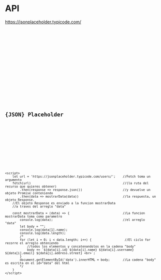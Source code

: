 <h1>API</h1>

https://jsonplaceholder.typicode.com/

<code>
<html lang="es">

<head>
    <meta charset="UTF-8">
    <meta name="viewport" content="width=device-width, initial-scale=1.0">
    <meta http-equiv="X-UA-Compatible" content="ie=edge">
    <title>Consumo de API "jsonplaceholder"</title>
</head>

<body>
    <p>
        <div class="container">
            <h2>{JSON} Placeholder</h2>
                <div id="data">
                </div>
        </div>
    </p>

    <script>
        let url = 'https://jsonplaceholder.typicode.com/users/';    //Fetch toma un argumento 
        fetch(url)                                                  //(la ruta del recurso que quieres obtener)
            .then(response => response.json())                      //y devuelve un objeto Promise conteniendo 
            .then(data => mostrarData(data))                        //la respuesta, un objeto Response.
        //El objeto Response es enviado a la funcion mostrarData
        //a traves del arreglo "data"

        const mostrarData = (data) => {                             //La funcion mostrarData toma como parametro
            console.log(data);                                      //el arreglo "data"
            let body = "";
            console.log(data[1].name);
            console.log(data.length);
            /*
            for (let i = 0; i < data.length; i++) {                  //El ciclo for recorre el arreglo obteniendo
                //todos los elementos y concatenandolos en la cadena "body"
                body += `${data[i].id} ${data[i].name} ${data[i].username} ${data[i].email} ${data[i].address.street} <br>`;
            }
            document.getElementById('data').innerHTML = body;       //La cadena "body" es escrita en el id="data" del html 
            */
        }
    </script>

</body>

</html>
</code>

